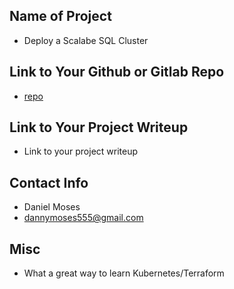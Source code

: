 ## Name of Project 
* Deploy a Scalabe SQL Cluster  

## Link to Your Github or Gitlab Repo
* [repo](https://github.com/DannyMoses/DOKchallengeSQLCluster/tree/main)

## Link to Your Project Writeup
* Link to your project writeup

## Contact Info
* Daniel Moses
* dannymoses555@gmail.com

## Misc 
* What a great way to learn Kubernetes/Terraform 
